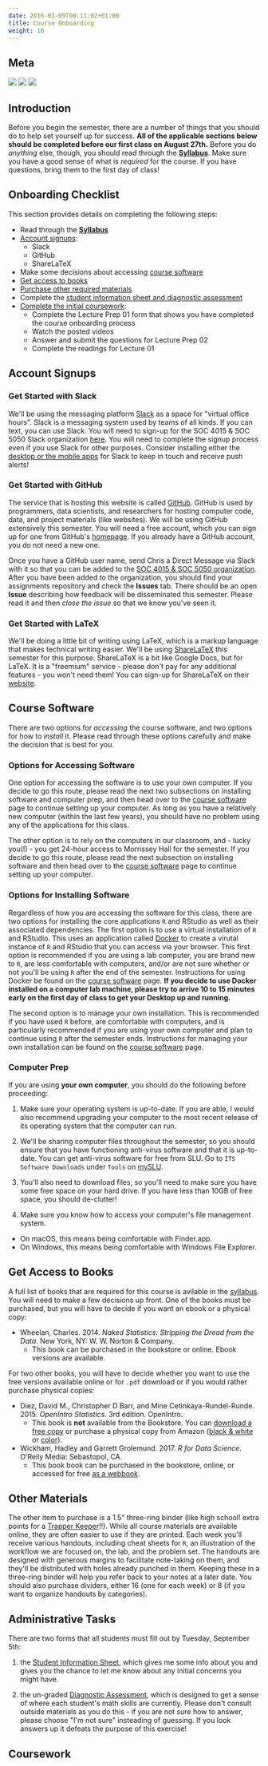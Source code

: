 ```yaml
---
date: 2016-03-09T00:11:02+01:00
title: Course Onboarding
weight: 10
---
```


## Meta

![](https://img.shields.io/badge/semester-fall%202018-yellow.svg) ![](https://img.shields.io/badge/release-draft-red.svg) 
![](https://img.shields.io/badge/last%20update-2018--05--02-brightgreen.svg)

## Introduction

Before you begin the semester, there are a number of things that you should do to help set yourself up for success. **All of the applicable sections below should be completed before our first class on August 27th.** Before you do *anything* else, though, you should read through the [**Syllabus**](https://slu-soc5050.github.io/syllabus/). Make sure you have a good sense of what is *required* for the course. If you have questions, bring them to the first day of class!

## Onboarding Checklist
This section provides details on completing the following steps:

* Read through the [**Syllabus**](https://slu-soc5050.github.io/syllabus/)
* [Account signups](/getting-started/#account-signups):
  * Slack
  * GitHub
  * ShareLaTeX
* Make some decisions about accessing [course software](/getting-started/#course-software)
* [Get access to books](/getting-started/#get-access-to-books)
* [Purchase other required materials](/getting-started/#other-materials)
* Complete the [student information sheet and diagnostic assessment](/getting-started/#administrative-tasks)
* [Complete the initial coursework](/getting-started/#coursework):
  * Complete the Lecture Prep 01 form that shows you have completed the course onboarding process
  * Watch the posted videos
  * Answer and submit the questions for Lecture Prep 02
  * Complete the readings for Lecture 01

## Account Signups
### Get Started with Slack
We'll be using the messaging platform [Slack](https://slack.com) as a space for "virtual office hours". Slack is a messaging system used by teams of all kinds. If you can text, you can use Slack. You will need to sign-up for the SOC 4015 & SOC 5050 Slack organization [here](https://join.slack.com/t/slu-soc5050/signup). You will need to complete the signup process even if you use Slack for other purposes. Consider installing either the [desktop or the mobile apps](https://slack.com/downloads/) for Slack to keep in touch and receive push alerts!

### Get Started with GitHub
The service that is hosting this website is called [GitHub](https://github.com/). GitHub is used by programmers, data scientists, and researchers for hosting computer code, data, and project materials (like websites). We will be using GitHub extensively this semester. You will need a free account, which you can sign up for one from GitHub's [homepage](https://github.com/). If you already have a GitHub account, you do not need a new one. 

Once you have a GitHub user name, send Chris a Direct Message via Slack with it so that you can be added to the [SOC 4015 & SOC 5050 organization](https://github.com/slu-soc5050). After you have been added to the organization, you should find your assignments repository and check the **Issues** tab. There should be an open **Issue** describing how feedback will be disseminated this semester. Please read it and then *close the issue* so that we know you've seen it.

### Get Started with LaTeX
We'll be doing a little bit of writing using LaTeX, which is a markup language that makes technical writing easier. We'll be using  [ShareLaTeX](https://www.sharelatex.com) this semester for this purpose. ShareLaTeX is a bit like Google Docs, but for LaTeX. It is a "freemium" service - please don't pay for any additional features - you won't need them! You can sign-up for ShareLaTeX on their [website](https://www.sharelatex.com).

## Course Software
There are two options for *accessing* the course software, and two options for how to *install* it. Please read through these options carefully and make the decision that is best for you.

### Options for Accessing Software
One option for accessing the software is to use your own computer. If you decide to go this route, please read the next two subsections on installing software and computer prep, and then head over to the [course software](/course-software/) page to continue setting up your computer. As long as you have a relatively new computer (within the last few years), you should have no problem using any of the applications for this class. 

The other option is to rely on the computers in our classroom, and - lucky you(!) - you get 24-hour access to Morrissey Hall for the semester. If you decide to go this route, please read the next subsection on installing software and then head over to the [course software](/course-software/) page to continue setting up your computer.

### Options for Installing Software
Regardless of how you are accessing the software for this class, there are two options for installing the core applications `R` and RStudio as well as their associated dependencies. The first option is to use a virtual installation of `R` and RStudio. This uses an application called [Docker](http://docker.com) to create a virutal instance of `R` and RStudio that you can access via your browser. This first option is recommended if you are using a lab computer, you are brand new to `R`, are less comfortable with computers, and/or are not sure whether or not you'll be using `R` after the end of the semester. Instructions for using Docker be found on the [course software](/course-software/) page. **If you decide to use Docker installed on a computer lab machine, please try to arrive 10 to 15 minutes early on the first day of class to get your Desktop up and running.**

The second option is to manage your own installation. This is recommended if you have used `R` before, are comfortable with computers, and is particularly recommended if you are using your own computer and plan to continue using `R` after the semester ends. Instructions for managing your own installation can be found on the [course software](/course-software/) page.

### Computer Prep
If you are using **your own computer**, you should do the following before proceeding:

1. Make sure your operating system is up-to-date. If you are able, I would also recommend upgrading your computer to the most recent release of its operating system that the computer can run.

2. We'll be sharing computer files throughout the semester, so you should ensure that you have functioning anti-virus software and that it is up-to-date. You can get anti-virus software for free from SLU. Go to `ITS Software Downloads` under `Tools` on [mySLU](https://myslu.slu.edu/tools).

3. You'll also need to download files, so you'll need to make sure you have some free space on your hard drive. If you have less than 10GB of free space, you should de-clutter!

4. Make sure you know how to access your computer's file management system.
  - On macOS, this means being comfortable with Finder.app.
  - On Windows, this means being comfortable with Windows File Explorer.

## Get Access to Books
A full list of books that are required for this course is avilable in the [syllabus](https://slu-soc5050.github.io/syllabus/readings.html). You will need to make a few decisions up front. One of the books must be purchased, but you will have to decide if you want an ebook or a physical copy:

* Wheelan, Charles. 2014. *Naked Statistics: Stripping the Dread from the Data*. New York, NY: W. W. Norton & Company.
    * This book can be purchased in the bookstore or online. Ebook versions are available.

For two other books, you will have to decide whether you want to use the free versions available online or for `.pdf` download or if you would rather purchase physical copies:

* Diez, David M., Christopher D Barr, and Mine Cetinkaya-Rundel-Runde. 2015. *OpenIntro Statistics*. 3rd edition. OpenIntro.
    * This book is **not** available from the Bookstore. You can [download a free copy](https://www.openintro.org/stat/textbook.php) or purchase a physical copy from Amazon ([black & white](https://www.amazon.com/dp/1943450048/) or [color](https://www.amazon.com/dp/1943450056/)).
* Wickham, Hadley and Garrett Grolemund. 2017. *R for Data Science*. O’Reily Media: Sebastopol, CA.
    * This book book can be purchased in the bookstore, online, or accessed for free [as a webbook](http://r4ds.had.co.nz).

## Other Materials
The other item to purchase is a 1.5" three-ring binder (like high school! extra points for a [Trapper Keeper](http://mentalfloss.com/article/52726/history-trapper-keeper)!!). While all course materials are available online, they are often easier to use if they are printed. Each week you'll receive various handouts, including cheat sheets for `R`, an illustration of the workflow we are focused on, the lab, and the problem set. The handouts are designed with generous margins to facilitate note-taking on them, and they'll be distributed with holes already punched in them. Keeping these in a three-ring binder will help you refer back to your notes at a later date. You should also purchase dividers, either 16 (one for each week) or 8 (if you want to organize handouts by categories).

## Administrative Tasks
There are two forms that all students must fill out by Tuesday, September 5th:

1. the [Student Information Sheet](https://goo.gl/forms/a), which gives me some info about you and gives you the chance to let me know about any initial concerns you might have.

2. the un-graded [Diagnostic Assessment](https://goo.gl/forms/a), which is designed to get a sense of where each student's math skills are currently. Please don't consult outside materials as you do this - if you are not sure how to answer, please choose "I'm not sure" insteading of guessing. If you look answers up it defeats the purpose of this exercise!

## Coursework

